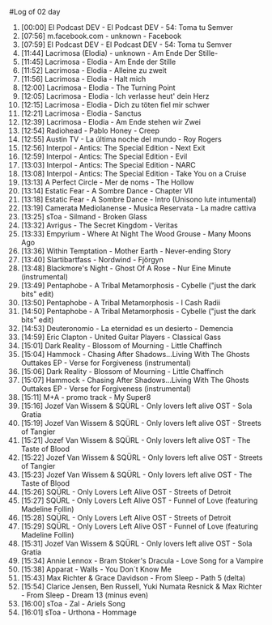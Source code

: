 #Log of 02 day

1. [00:00] El Podcast DEV - El Podcast DEV - 54: Toma tu Semver
1. [07:56] m.facebook.com - unknown - Facebook
1. [07:59] El Podcast DEV - El Podcast DEV - 54: Toma tu Semver
1. [11:44] Lacrimosa (Elodia) - unknown - Am Ende Der Stille-
1. [11:45] Lacrimosa - Elodia - Am Ende der Stille
1. [11:52] Lacrimosa - Elodia - Alleine zu zweit
1. [11:56] Lacrimosa - Elodia - Halt mich
1. [12:00] Lacrimosa - Elodia - The Turning Point
1. [12:05] Lacrimosa - Elodia - Ich verlasse heut' dein Herz
1. [12:15] Lacrimosa - Elodia - Dich zu töten fiel mir schwer
1. [12:21] Lacrimosa - Elodia - Sanctus
1. [12:39] Lacrimosa - Elodia - Am Ende stehen wir Zwei
1. [12:54] Radiohead - Pablo Honey - Creep
1. [12:55] Austin TV - La última noche del mundo - Roy Rogers
1. [12:56] Interpol - Antics: The Special Edition - Next Exit
1. [12:59] Interpol - Antics: The Special Edition - Evil
1. [13:03] Interpol - Antics: The Special Edition - NARC
1. [13:08] Interpol - Antics: The Special Edition - Take You on a Cruise
1. [13:13] A Perfect Circle - Mer de noms - The Hollow
1. [13:14] Estatic Fear - A Sombre Dance - Chapter VII
1. [13:18] Estatic Fear - A Sombre Dance - Intro (Unisono lute intumental)
1. [13:19] Camerata Mediolanense - Musica Reservata - La madre cattiva
1. [13:25] sToa - Silmand - Broken Glass
1. [13:32] Avrigus - The Secret Kingdom - Veritas
1. [13:33] Empyrium - Where At Night The Wood Grouse - Many Moons Ago
1. [13:36] Within Temptation - Mother Earth - Never-ending Story
1. [13:40] Slartibartfass - Nordwind - Fjörgyn
1. [13:48] Blackmore's Night - Ghost Of A Rose - Nur Eine Minute (instrumental)
1. [13:49] Pentaphobe - A Tribal Metamorphosis - Cybelle ("just the dark bits" edit)
1. [13:50] Pentaphobe - A Tribal Metamorphosis - I Cash Radii
1. [14:50] Pentaphobe - A Tribal Metamorphosis - Cybelle ("just the dark bits" edit)
1. [14:53] Deuteronomio - La eternidad es un desierto - Demencia
1. [14:59] Eric Clapton - United Guitar Players - Classical Gass
1. [15:01] Dark Reality - Blossom of Mourning - Little Chaffinch
1. [15:04] Hammock - Chasing After Shadows...Living With The Ghosts Outtakes EP - Verse for Forgiveness (instrumental)
1. [15:06] Dark Reality - Blossom of Mourning - Little Chaffinch
1. [15:07] Hammock - Chasing After Shadows...Living With The Ghosts Outtakes EP - Verse for Forgiveness (instrumental)
1. [15:11] M+A - promo track - My Super8
1. [15:16] Jozef Van Wissem & SQÜRL - Only lovers left alive OST - Sola Gratia
1. [15:19] Jozef Van Wissem & SQÜRL - Only lovers left alive OST - Streets of Tangier
1. [15:21] Jozef Van Wissem & SQÜRL - Only lovers left alive OST - The Taste of Blood
1. [15:22] Jozef Van Wissem & SQÜRL - Only lovers left alive OST - Streets of Tangier
1. [15:23] Jozef Van Wissem & SQÜRL - Only lovers left alive OST - The Taste of Blood
1. [15:26] SQÜRL - Only Lovers Left Alive OST - Streets of Detroit
1. [15:27] SQÜRL - Only Lovers Left Alive OST - Funnel of Love (featuring Madeline Follin)
1. [15:28] SQÜRL - Only Lovers Left Alive OST - Streets of Detroit
1. [15:29] SQÜRL - Only Lovers Left Alive OST - Funnel of Love (featuring Madeline Follin)
1. [15:31] Jozef Van Wissem & SQÜRL - Only lovers left alive OST - Sola Gratia
1. [15:34] Annie Lennox - Bram Stoker's Dracula - Love Song for a Vampire
1. [15:38] Apparat - Walls - You Don´t Know Me
1. [15:43] Max Richter & Grace Davidson - From Sleep - Path 5 (delta)
1. [15:54] Clarice Jensen, Ben Russell, Yuki Numata Resnick & Max Richter - From Sleep - Dream 13 (minus even)
1. [16:00] sToa - Zal - Ariels Song
1. [16:01] sToa - Urthona - Hommage
